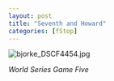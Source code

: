 ```yaml
---
layout: post
title: "Seventh and Howard"
categories: [fStop]
---
```

<img alt="bjorke_DSCF4454.jpg" src="http://www.botzilla.com/blog/archives/pix2014/bjorke_DSCF4454.jpg" class="img-responsive" border="0" />

<i>World Series Game Five</i>

<!--more-->


